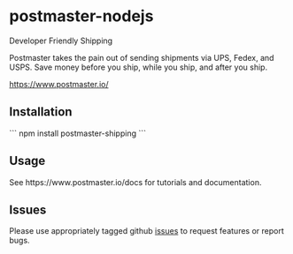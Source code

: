 postmaster-nodejs
=================

Developer Friendly Shipping

Postmaster takes the pain out of sending shipments via UPS, Fedex, and USPS. Save money before you ship, while you ship, and after you ship.

https://www.postmaster.io/


<h2>Installation</h2>
```
npm install postmaster-shipping
```

<h2>Usage</h2>
See https://www.postmaster.io/docs for tutorials and documentation.

<h2>Issues</h2>
Please use appropriately tagged github <a href="https://github.com/postmaster/postmaster-api/issues">issues</a> to request features or report bugs.
